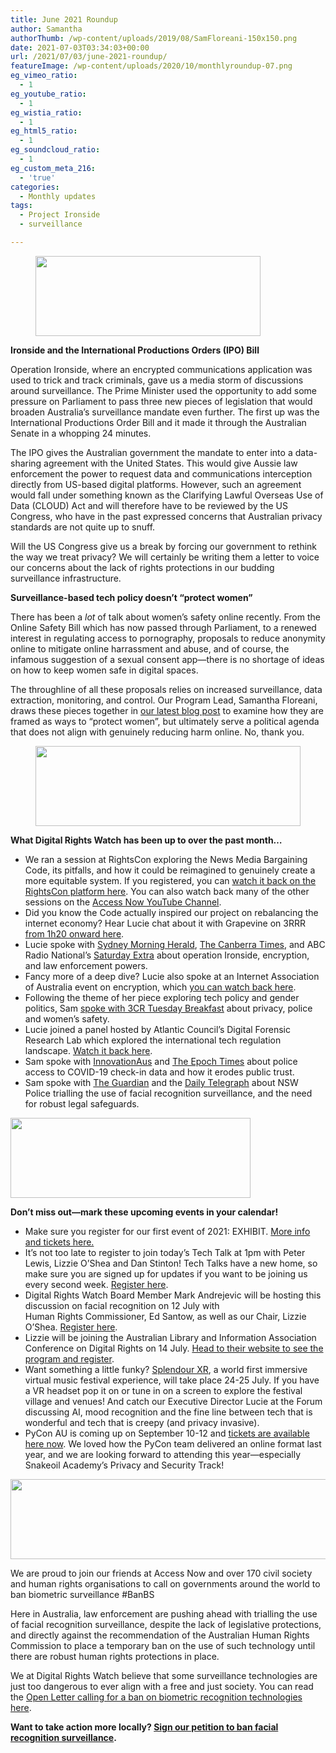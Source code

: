 ```yaml
---
title: June 2021 Roundup
author: Samantha
authorThumb: /wp-content/uploads/2019/08/SamFloreani-150x150.png
date: 2021-07-03T03:34:03+00:00
url: /2021/07/03/june-2021-roundup/
featureImage: /wp-content/uploads/2020/10/monthlyroundup-07.png
eg_vimeo_ratio:
  - 1
eg_youtube_ratio:
  - 1
eg_wistia_ratio:
  - 1
eg_html5_ratio:
  - 1
eg_soundcloud_ratio:
  - 1
eg_custom_meta_216:
  - 'true'
categories:
  - Monthly updates
tags:
  - Project Ironside
  - surveillance

---
```

 <figure class="wp-block-image size-large is-resized"><img loading="lazy" decoding="async" src="/wp-content/uploads/2020/10/Email_headers_highres-04-1024x366.png" alt="" class="wp-image-7295" width="360" height="128" srcset="/wp-content/uploads/2020/10/Email_headers_highres-04-1024x366.png 1024w, /wp-content/uploads/2020/10/Email_headers_highres-04-300x107.png 300w, /wp-content/uploads/2020/10/Email_headers_highres-04-768x275.png 768w, /wp-content/uploads/2020/10/Email_headers_highres-04.png 1168w" sizes="(max-width: 360px) 100vw, 360px" /></figure> 

**Ironside and the International Productions Orders (IPO) Bill**

Operation Ironside, where an encrypted communications application was used to trick and track criminals, gave us a media storm of discussions around surveillance. The Prime Minister used the opportunity to add some pressure on Parliament to pass three new pieces of legislation that would broaden Australia’s surveillance mandate even further. The first up was the International Productions Order Bill and it made it through the Australian Senate in a whopping 24 minutes.

The IPO gives the Australian government the mandate to enter into a data-sharing agreement with the United States. This would give Aussie law enforcement the power to request data and communications interception directly from US-based digital platforms. However, such an agreement would fall under something known as the Clarifying Lawful Overseas Use of Data (CLOUD) Act and will therefore have to be reviewed by the US Congress, who have in the past expressed concerns that Australian privacy standards are not quite up to snuff.

Will the US Congress give us a break by forcing our government to rethink the way we treat privacy? We will certainly be writing them a letter to voice our concerns about the lack of rights protections in our budding surveillance infrastructure.

**Surveillance-based tech policy doesn’t “protect women”**

There has been a _lot_ of talk about women’s safety online recently. From the Online Safety Bill which has now passed through Parliament, to a renewed interest in regulating access to pornography, proposals to reduce anonymity online to mitigate online harrassment and abuse, and of course, the infamous suggestion of a sexual consent app—there is no shortage of ideas on how to keep women safe in digital spaces.

  
The throughline of all these proposals relies on increased surveillance, data extraction, monitoring, and control. Our Program Lead, Samantha Floreani, draws these pieces together in <a href="https://u1584542.ct.sendgrid.net/ss/c/CMxF4nARlf6wAFa1PSfv0mmZ9RIuK0LyVv5J0Wo3jtIT-dsvqXI6JF9nPJwZEtV3ECWeHT1rZe8-4KqVaETOyiQbJgb7rTwjl-t69afGtQu9MFp-wZ_aXHE8XVLI012j0HRYsfNxwiI2sD2J-1HYhfCUaJbjFOo1Urv4pzZqKKr4g_x0yLXLLCSvfVLjPVp0feUmpiBLfQGCFpZKhK4xrTkA56vRH4NeoZo8YPMJLJ6LMd0RN7UePRY9CKetyLyNnyHGbaqa3fVR8Y-MB5vft5Qpd-e4oK7P6Rd6bx9LKuJpjEOl12QN6LkPcK_wpRGvCjtuqa73Jij5kDBvxJSRDmYR6HOR2UcojaLvflFd0ACC2ovysIazok5r7-1zOg-aNHJapxz6Vqw_aXAaztntZrw_Yjn0YRJANWt17qOgS38/3d9/2PHCNBEXQV2V7VJ8qVjlMg/h3/5MOFqdlIkAOhrYsf-w8BEpbcKNX0UA1PGjgUXbZ5rTM" target="_blank" rel="noreferrer noopener">our latest blog post</a> to examine how they are framed as ways to “protect women”, but ultimately serve a political agenda that does not align with genuinely reducing harm online. No, thank you.<figure class="wp-block-image size-large is-resized">

<img loading="lazy" decoding="async" src="/wp-content/uploads/2020/10/Email_headers_highres-01-1024x310.png" alt="" class="wp-image-7296" width="424" height="128" srcset="/wp-content/uploads/2020/10/Email_headers_highres-01-1024x310.png 1024w, /wp-content/uploads/2020/10/Email_headers_highres-01-300x91.png 300w, /wp-content/uploads/2020/10/Email_headers_highres-01-768x233.png 768w, /wp-content/uploads/2020/10/Email_headers_highres-01.png 1376w" sizes="(max-width: 424px) 100vw, 424px" /> </figure> 

**What Digital Rights Watch has been up to over the past month&#8230;**

  * We ran a session at RightsCon exploring the News Media Bargaining Code, its pitfalls, and how it could be reimagined to genuinely create a more equitable system. If you registered, you can <a href="https://u1584542.ct.sendgrid.net/ss/c/ZsYp6Jc2ATNP3MkVzvte6Kf4_9xHgURUm3iJTWucnfjhT6fr4SJ0qCT24Y0L5tmjwtI_qBWh-3DTG26zB30p6-D_5wYM5dJmkqlWZ9j71bzSdJufeWcIT402Nd-jat0sBhYEJGCBddUkmKSMeSjzDnHR9RZz__ra6by00kemhj4oi5tyASQcts4UkjVFhCfDF3Zq93gh4eLlFh5QS2-iJqhE__isDkqf0is-3U5_mxipuABXUGJqk7sLXj7Egtd4atmwwkFjBk9IQsR6c0ijkU07dtF5d__mN7tefAxtS1qDQdNbI4Mf3ZtRsfmjCEUlXGmAFVHN_YkMp1gErpLWaeER7GIK06X_JIMUGuAs1g6yXDnkwmKhpGj9gtwhpR3CZdyF_bShIxjCc3L7X0HnkFCyiZbrk14i-Sqr1k-UqfsJqgLHx6oiK_vVOddNeOxrX9Jn63kie6tC-Ch55YhLP1oxGGqZjKqvjd6GTIrKmPk/3d9/2PHCNBEXQV2V7VJ8qVjlMg/h4/L7D6KfIvDaSKjYVtMrp6LconQI2CmqWc_w37uXO_2u0" target="_blank" rel="noreferrer noopener">watch it back on the RightsCon platform here</a>. You can also watch back many of the other sessions on the <a href="https://u1584542.ct.sendgrid.net/ss/c/atcYNHk4Eh2YdGnwBh-YDPEl5yUYqCQynxiL0wbju_FFcBh0wpm6-DmAzVXliSKRLbPNJev3urjjNJyZ6ofEREeqvhHgz-sSn3bKzMF5O3x7YGWUJ2E5bDNfonln2BVTEQIawLDUQWbiLw3Bxa01Rb9TnS4nWNCJrbfWuHDYY4RQsFQi6KT92szqPJFIa3PY2ChaJE_uV-5px758DsuSbciV7bbTDZuTxjnCJXcn4TEkYU-YF61dzYj3p4R1n36Bd0xj55o2eTVRZAIXOOosIbqHj22kNLMC_RgB7d8YG333F4wy35QXb5EfIM8cZCASRXpQFqnWZvrsBcC1fffpnA/3d9/2PHCNBEXQV2V7VJ8qVjlMg/h5/kU32_UXLCtkFCxCbbzVxiufGWMlHaFX8xvlCB1cKCl8" target="_blank" rel="noreferrer noopener">Access Now YouTube Channel</a>.
  * Did you know the Code actually inspired our project on rebalancing the internet economy? Hear Lucie chat about it with Grapevine on 3RRR <a href="https://u1584542.ct.sendgrid.net/ss/c/atcYNHk4Eh2YdGnwBh-YDGRoAs2WH3kvIwlC-9ha3D6XKssAleCnBQTDrEbSimXaTaCcEHEYL9EwLp3fTZK9WKkPfkrO-CZYcWabWplti1rhJ9AW91rH_IsXUEK0kbbDwo22SO3bgFsTJWEk7R6_Db7XbjPG6X0Ghui20i7rvJ0lLot_u5wZDU_kW2peMtdMo9VBS96bsTZOvNnK-rNtSbD3ru23ueM8XLVRtHtr9JDjmGYE8C8jTXmKf74nRbW_7BX4MOCs7R7hZ1ve2sFVJfIuVOXmYUkHLQE9YJyy5SYyVFwoebSfimMudeESdbAFJCjqLDtKkubeWylfcT8KOjBpeQSgGAwzKdNfVdxm_hoXelL-PRsR4FhyY3BPZkHM2-5XHwmpsnTGp3kHTQ_IpP5aZN1Tx15i88BBg4HPowE/3d9/2PHCNBEXQV2V7VJ8qVjlMg/h6/4ELp7SvKcLBfL1LH71n4IvEV5jxZqGUw2GDxT_u7p0c" target="_blank" rel="noreferrer noopener">from 1h20 onward here</a>.
  * Lucie spoke with <a href="https://u1584542.ct.sendgrid.net/ss/c/atcYNHk4Eh2YdGnwBh-YDGrojCaCJcONlr3mxgHJUNBn3JhbgxMjeZrwvzYzxbT57dnNEwbATsIX79a46g171U3yaXuF68HLGMJY1uTmcwEU41iy4BMKTv5BwJlBrHkeQFBSAD5IHwXpUMLuXPXxjosyeIDs8Gvxn4Y1Qne2HZWtm_gYvY8tJbKJ0NW7TSjXvzeNuTcYtT-HlK8emVUO4_tNqQXB6GOey6-RQEcEI1cenPVFWZyF_TwNje3gr8rKJiWzVHdCpObC80p6f_O7heTkcCSWkYcf6UhIg2l8m1ZDFRBOPXviOlnLWTx2DmHcU5IjAlFgIULVfkTDNwTVn8qZZke8Zm7PExx_g3-g81UGYuuq3u4LgJMqxfYk7b1r8I0q2Fto0dIOgZkC_up1DipoGhaA7uxgy21ifIlCsmgF8546hEvtpaj1SKVePGKYybvNhS7S3SdMSYLC9GoyW7A4ljUBUs4HEfY8X40KEuo/3d9/2PHCNBEXQV2V7VJ8qVjlMg/h7/6eEqRRoY3SqGPMivtX2hDcXl-xAyBfEgTMRtZVUXy6M" target="_blank" rel="noreferrer noopener">Sydney Morning Herald</a>, <a href="https://u1584542.ct.sendgrid.net/ss/c/atcYNHk4Eh2YdGnwBh-YDMsQup19ctwzixQPtTEhYGv9ovfVAiFCnLtH-w6uLgDHm6QeFECt0TTCy60_kbLy7XseqX1_7u3RWg8zYEdgSg2opivzhvhm1aHPlaBIFliTrzY5EAq9jbRaqXq18OPiv0l8y32d6FobK3FQaqsl17EAEBETk-58xkKQyAbE62p_9GWss6xzDlJ5F4wDwwQVniZ5oKqH_mvbz5HEbVRVm3DpaLBfa4-2Rxr1LaAxIr0cNnhdyEa2d3p69vPKkGbRjqu7axNA6uk6djre0r6FYm_yjG1dnkyR2Epa30dMcAiw-HDYyiSU2hZPPgZ0C9jiSPuDt_X7LbLUB7U2OiujJyBmguVRsNzlCosTgIreT-Nb_CTmGSX_3AxrUOy_T1bj9bkf1i1UZbXStg99Q4ZTw0mvvmLFKec9rpWsZZU1GkH1/3d9/2PHCNBEXQV2V7VJ8qVjlMg/h8/fIMPmxdEP_QVk97RxAGJKOWETx4eb06GS6EGXr5rFFg" target="_blank" rel="noreferrer noopener">The Canberra Times,</a> and ABC Radio National’s <a href="https://u1584542.ct.sendgrid.net/ss/c/atcYNHk4Eh2YdGnwBh-YDLPbb2jFRHqancbJLyQGqU2IBLmt3DsH4sSlbTJiKVDUB0zjIEZUL79jOj3-t8tYSnS_jEgif5spharKzRDlFYjSeVnHvCkRJqHRrIU-TzEgGhydJMedNhkK1e1mT5kF0ogbdzaVC5Ir11Lc4ibcMQrv6wL2gpEPs5ANvpFIsgNc5PqNtdmXTP-rKOdAWqRjcFZ1GV5N3-fKz3Set2zJ5T_KqMVrm80_3LUPcBmzj6FTsLyWXbM0X2d1hoVlI6nO7Q8pOASTxCDU7ZAhyQ9ATNLVbsFOl6cISjZ1EQ4AO9cRDkpTm-Raq13quI9Z8DVstQ2YPEGbQ40I9AF7q9F70AbNRy7Qm0c0cxNx6EKlVH1aGfAvJbVWMY6fp8XoPEI1O_pTZrb_HrAdfdkvTIwf3p-xd8dBOzP8KCrxiXu_rYw6/3d9/2PHCNBEXQV2V7VJ8qVjlMg/h9/n-XE5FC7CWcDetGa6VSt3M8ZurBb_3sYCS-lJcWjiXg" target="_blank" rel="noreferrer noopener">Saturday Extra</a> about operation Ironside, encryption, and law enforcement powers.
  * Fancy more of a deep dive? Lucie also spoke at an Internet Association of Australia event on encryption, which <a href="https://u1584542.ct.sendgrid.net/ss/c/atcYNHk4Eh2YdGnwBh-YDE0m4lD27SBRCNRdZTN3yo9qg_JhwDSDBUnrXtwgRcE-shCwl5zUN2d3ApgXH0V1dfFNP_E6b3J_Ost1YkFs1cxjmrJ0OpylVBFbuRcweZsRZ8o3aqTl0Y_1OPVJDIne3SaGYSxU3A4rZ0Tw1V6hEhAK7PFAmQFe4t7WyInz7lgI0Zx_O84ExRh69eO3S30x-YsMeWY4mvXUyI31-XKzvInJx0KonI4x0_dBWS42w-6b06JG72Tb4vzih6MeAQpgRcMLsrzqxCJ8mHnKi9LdjdQOumbxvzeORAN0mpjzN-DhR11NiL6XM6cJJu8EpBLf7rzrUYBGZhxIDWv9T4mUD7ZxrQBWSsuHucN8A0jVdLr3iZnUSM8YuvWfEEETnZHA5w/3d9/2PHCNBEXQV2V7VJ8qVjlMg/h10/yYSbj345CUTfhzpcEIb18xZiZIGAM7AAKFdnarUR-3k" target="_blank" rel="noreferrer noopener">you can watch back here</a>.
  * Following the theme of her piece exploring tech policy and gender politics, Sam <a href="https://u1584542.ct.sendgrid.net/ss/c/atcYNHk4Eh2YdGnwBh-YDHkc_CdiYt_ghscGkDL17KK1ptCPxIxzmzzfXN7jjrXBVuhXnY72rXqwuQK9rbul73TMMZ44Pj7FggOfDN-GeBTRelCI16h-xyTaPPkfybtxYBKn86pbiez5-7_IZ5M0kQUDFtxQm2G8jJZSa9_yRttcqIRZsEyABDqmtb_-9pKc-xSe0NghgdW0fuW6543aFyB3KmX2FDkixqQsXSK8zet6gutwWvAFwGnBvychS-IfbFl24YjuAFR6tn_EozPdcMvEZC8zWZaFXtNYUSmFLhcEiushevLNe1RhdXI_5MfsdTh-z0w9lJgSXDM3_mRXWYrwjB_x6OZxkOStH-Ztcb-yP_Ajx61L7KHvlbe9vxoeVysuAGIigzQeFjq3Qs5J9ZjfEElbUvanzgQD6NXtscW7_-l2wNK_uSEETrLcTMlI/3d9/2PHCNBEXQV2V7VJ8qVjlMg/h11/_v5lydUtOkzTeSfVXiBh4Kx1LOdIFyAJpxesMlZlSj4" target="_blank" rel="noreferrer noopener">spoke with 3CR Tuesday Breakfast</a> about privacy, police and women’s safety.
  * Lucie joined a panel hosted by Atlantic Council’s Digital Forensic Research Lab which explored the international tech regulation landscape. <a href="https://u1584542.ct.sendgrid.net/ss/c/atcYNHk4Eh2YdGnwBh-YDPJrbAvYZljxlnOJ1p8SV8FeUXCdfxHThNYy8rXZxOdeQHN9T8hFI9YF5-LpTlavjti1iAsoW5PRS41sCglLmXAvzxQYzkdQJXg2oRtq9JTz65Tf7PREz_u3JI3iSax_ykfPZqYp42vWCtIPPsR8ByAp2GtdsETOxr9ZBkKiU0Xw0K2I897Owb2MeU5oOijDONam1CdDsFypSpt_hT7ib3fAzaHUEi7zetNiSsJM0UT9CUg-L69G_GZtVzT2jCn8v0rC4LoI2CjGeZ-7WlDuNpuhHnANl8ql0Qv88-p_rafEofGHeHXYPB2dcrgarMdYKQ/3d9/2PHCNBEXQV2V7VJ8qVjlMg/h12/JVBluRgwU8xmdAQwtFomFyX4GQhMwrIRswL34AsMW0M" target="_blank" rel="noreferrer noopener">Watch it back here</a>.
  * Sam spoke with <a href="https://u1584542.ct.sendgrid.net/ss/c/atcYNHk4Eh2YdGnwBh-YDK_gpTaIVkfp3JTnTCw1eQ_CwXaJYiFhcsru_kZD1XQkIFWJulDgSvlhJuax6pG-Re8kXIvYadYzAOItDkJ_Lk-Z93cnTknzZMeXmKlUQL8IIRK5YatNKI0TCAEimKnnaQXyvjMUq3e_J1_l5DPkxrbx_Z8SrjAFf3KS27q41ZKW7eeJh2ORnV9bqhfz0r4x44xL-1Nb9CvEUhInWiZGAkcOWr8ElU0YpoUhCQ1CMSmyqFR-62lbLOkwzYFfyYzNWctld4q7mKdqRzRQy6nLG3NotD35W7ZLfGmi-G2WWVFrB4hRWGyamQ01ae9EGyHs9AbLNg5QOt9HWsFvMKUbP5EbLu_dqsw2ZjzyB8S3oh8EwcWOJm8RpgqAGDsHbo-oEQ/3d9/2PHCNBEXQV2V7VJ8qVjlMg/h13/1ZCiJMLnU2s9r1yXLmZUoobc_JtjXpPnpu9A9skgJyk" target="_blank" rel="noreferrer noopener">InnovationAus</a> and <a href="https://u1584542.ct.sendgrid.net/ss/c/atcYNHk4Eh2YdGnwBh-YDObC_jkXNlCjlRiO9BUNt3IlRjTa5nwEJe4y8rJlikZh9ys_6Dlxp9MstJk8i6Sz_uglWx_HewpyQoIguSBUL77GobDw7qTix8amlcQmWt4_3SKYTPqj7ro-oq8ZP4TTzoLQMKbHou2xPREOuB96Nd6VIgv1jFjW-Kz6Hf_OqweoJAuxAZNalVcPp4YSue0TztmgCF14BwenySfo61aLVoZfjqFfMN0vutf0wnIW6gJROrINGL9AGpzrvNWBTHjJafFERniVxgdn5UgdI21scW4CG752_cJd1YlAcvoyvjp9UnPLHi7Rc5jsHmKIwP1BnXT9o27qV349_EoDi9JWLydFmH7l_g1QfWxn2eUfLfdP1nMerGrA3uetfkxg8JdkhhVANq6KUl5SPa8-dplFZ9KtzIkDaK4QT0DR8snjNwie/3d9/2PHCNBEXQV2V7VJ8qVjlMg/h14/DKO4CwSE4xKDRHsuur1p0iVPTXzf7UXbgOztKO1Ivm8" target="_blank" rel="noreferrer noopener">The Epoch Times</a> about police access to COVID-19 check-in data and how it erodes public trust.
  * Sam spoke with <a href="https://u1584542.ct.sendgrid.net/ss/c/atcYNHk4Eh2YdGnwBh-YDL2pqlARv2wBshrgOqWkXMG-lUahKsXZvw5F_VeTtKqPo7a3Lk66F1j9GFhdJKtVyarwP9pAVsrEDrsUQUki3qNx4HpIRphL-qh6fPoI3HcRwvbEeu2MG2Cf0QlLYXU_825BKytkbLeUXDvAIcPTGUOa-QgZVMFLUjoK1dupdU-QoZgQnozKSj8V3sembP08mAtny3qcqq27TdhWjk-vcfKJY8DcVQTRzwS-xVD7NudqI2KIxLRbyStZM9cv0yuoSRo7tUwiOleddPf6P3KFQaBzM_nQGswww39QhnVtD7-jW8RuAnW7dhaic48TZjUhOgMQnXCoWM4zR6V_egIsq00QRX0rHbTumrOOyUVKKQtG9pgNbV6QKeUnWBF8uJBRzuvrt3uomidlDfZKXvJ7IqVZQuo3zKPXXRPU8jEc9OgIoOq2chVbSd-Lwl1ScL1VzVcOkcSFulxQNV2fN18qi4W3G9Pdb4yyY6rFe5d8n7AHhocli7PKRXzzDmxOEskiEg/3d9/2PHCNBEXQV2V7VJ8qVjlMg/h15/XSSkIEb3OtqyLMCCfukQdhNQSXQzKAnbKlaB6jyubXA" target="_blank" rel="noreferrer noopener">The Guardian</a> and the <a href="https://u1584542.ct.sendgrid.net/ss/c/atcYNHk4Eh2YdGnwBh-YDDt0b_q9w2p2RVQaHR-3aMPNo2UrfU5iEjl2o_FtvTCLI-L0_h6beKlCGlrQLGdnz6eoYECdYwsadtunq6a5dw9PEJve0R28kOwPQUTf3OWp7yusyL0C-ef7CEIikLRwWOLRZVmCrVKKkdwc0B8ojt_-F_ULGV21hpRcvTYXQ-jQrRueUk_UoTHdVe7UIfPzIOiQzvSiAtNk2aTggGfVjd4F2o6qkNvpCMcxGMBn8SsutiWKHE5Nr_UA-C7A0UX1_wPp90o3LhAPEO1DS7IjRxk7jA63_I_8tgjVFqwWNyuuBEsCFSdGHSd70XE5Bxrx0H5XBHBFYEAo1wmMxW1dHOYkXHB-aYMI4EC-6e60Wotit-ADRwwpa-r0HfE6kGg48Isau5VSfQumy5fIVg1mfYa84WvXvdyPNwHBMhpmuNMsGz7yFh_Ha5TJg498aNqkC_LrAMZqKm9JD5tRgy9QFgnIMc-L4Kh-lac3qFLsTSMKO1PVbMTwDllW7K1ILOCAgw/3d9/2PHCNBEXQV2V7VJ8qVjlMg/h16/vVWs3Ma-AJLlzeWTIPBGrcq4syCO7TSVl7ASj6q2Hno" target="_blank" rel="noreferrer noopener">Daily Telegraph</a> about NSW Police trialling the use of facial recognition surveillance, and the need for robust legal safeguards.<figure class="wp-block-image size-large is-resized">

<img loading="lazy" decoding="async" src="/wp-content/uploads/2020/09/Email_headers_highres-06-1024x342.png" alt="" class="wp-image-7275" width="384" height="128" srcset="/wp-content/uploads/2020/09/Email_headers_highres-06-1024x342.png 1024w, /wp-content/uploads/2020/09/Email_headers_highres-06-300x100.png 300w, /wp-content/uploads/2020/09/Email_headers_highres-06-768x257.png 768w, /wp-content/uploads/2020/09/Email_headers_highres-06.png 1250w" sizes="(max-width: 384px) 100vw, 384px" /> </figure> 

**Don’t miss out—mark these upcoming events in your calendar!**

  * Make sure you register for our first event of 2021: EXHIBIT. <a href="https://u1584542.ct.sendgrid.net/ss/c/CMxF4nARlf6wAFa1PSfv0mmZ9RIuK0LyVv5J0Wo3jtLHRK5DOVZ1q7zmyKHZX3p8JUr-tRfsSP_DHMKpM1zZ9RFJ4nSL7WB761ZaD-dtNQk2FQgDXHjQMNPh3p4IvQ5BjohgAPOvVzNa-XEvJBt8ZsGDJqt-7X6_M-f_9nce_UxWY5IFooBuF7KXwRWCRco1KFZwZyvqYbMyeWegq1gkCljdPviTjE-FqHbmp-Msi2JE1ey2BuV3Bz3n14rCQXHpqAqtArRSp22J2VkT70p8qPL3-zC_EYMyed9_GwwSW0LYPWi88Cva6Kbj1ITLq4T9xa54DKhpvIZMLbiGqZPv4BJFLgTL1aNiv1glvMDiMNdJ2fQd5Avu8opKVjXOqCSy18JBSsrz8y6YP0Pbo5nosvZSD9MuutzeMGEn4i1FuBQpGOmzXmpexJkg4EHUk9lMjtUiNx0XxqWoSnmeXNYgqg/3d9/2PHCNBEXQV2V7VJ8qVjlMg/h17/Nn646PU9V--uaj3vQbSce9LSnnLrVpoy06kTlZDXTNA" rel="noreferrer noopener" target="_blank">More info and tickets here.</a>
  * It’s not too late to register to join today’s Tech Talk at 1pm with Peter Lewis, Lizzie O’Shea and Dan Stinton! Tech Talks have a new home, so make sure you are signed up for updates if you want to be joining us every second week. <a href="https://u1584542.ct.sendgrid.net/ss/c/nIATlT34azO8Uq6tATWtxCDysc2H7Ub_N-8A__ZhFMy_q-I6t3w6XMNtQCPfRlWQ-qO3Xd28C-N-WZmunqVQYnzUyuuFOJ4q3JDP9RsNs1nzzLTqYuFzWzhn85qyBvE3LB7qvN_ouImKV5_68hwcCi07UeNLWIO5Xi8HiSRf3a8g2Ms6TBwoZQxBQ8JWcLKlBWWcsUhBUBcYtqd1exaVHYT7JH7LpmAfuWoOS7fZpInECLBsFcV37bQoXdKX-pkevjm8ILuw53ym0ATnR-6eS1YZD2rQP1n79fxhJQS_7i-X4v8AgYvh7YCYZjy4J0OT/3d9/2PHCNBEXQV2V7VJ8qVjlMg/h18/RIU4rRnwIrFRDXoCQuRGMXMkSlspmoCtRW_EPfaDN9o" target="_blank" rel="noreferrer noopener">Register here</a>.
  * Digital Rights Watch Board Member Mark Andrejevic will be hosting this discussion on facial recognition on 12 July with Human Rights Commissioner, Ed Santow, as well as our Chair, Lizzie O’Shea. <a href="https://u1584542.ct.sendgrid.net/ss/c/tTBUZwcBH_2q13Ow12s-jRaqsgVVHZ1txJZvl-EsYgbZ_ctybZLtsu_CqQk-iRH0NM-3w3lqr1MQfgwzSpxntDBtjFpHgDPlHWoJ35MBaiL6cF-VBuQd_nrr0EbA3wCZ-_SS0lYtBB2FKR0mOFpHxvLdN8C6WsZvKyCBUuI4ZCwppWXbzk6U0Ak6k2CdKaD467DRI7fU6w0itvfT0zs9N97XgAy8t3Ju4K5Imu-xbLkgue3WnOzXdfaWqk4xFYA_YzY3547lX6l_YpteVMr6_2REQ--A-CN3tBws8Ri4Z3wB7BiLiiImxLTM5esPrxDnv2M7xlzBAmabbwW2Z7sYgOjCR5qNMBFXDsKvpoUaTntNm7aO2KO-iZqufBaHo9BR/3d9/2PHCNBEXQV2V7VJ8qVjlMg/h19/JiM8YKFijKoXh_ni4iLBg79kCiiaxyDCRSEdotx3kEY" target="_blank" rel="noreferrer noopener">Register here</a>.
  * Lizzie will be joining the Australian Library and Information Association Conference on Digital Rights on 14 July. <a href="https://u1584542.ct.sendgrid.net/ss/c/atcYNHk4Eh2YdGnwBh-YDCxIPh8N1DS7jtiTWahkwOAucHasdf9CBOIa9uiGOnJj48q-7WqUn9GxBytEC9hRaocrknZ0bO7cmPqNVFdJCjxpaSWawHigBAmg8QfIEtPc10o27IDQUMWgNVyQ3IpZwYmTXySVNZwxABHRPVOlJO5CiKfxTdZ2eAjP4ew200MFnb97R30FhbnXFbRTF1XsACqIy_LMkc2TVvMoMZHwjQzzyK2P7WF6E0Z_2Jt_TTw474Czp29UqZAthJERNSvZjYSy4O73Fqv_sECktCIt_ChxrELeraerZ-YwOW7WKcZLAJCBq61XAEvUgzYQMA77CSodAvoKLpJa6QqwQ_ESAvh8Ffc1Pp4cQtt5GI9Ajk_JYjxcvYjbO5wesdHK_skdyw/3d9/2PHCNBEXQV2V7VJ8qVjlMg/h20/xjIqrjXCzE4-mL8njqNCnEypinHqloZQ8zXZKZOR-DE" target="_blank" rel="noreferrer noopener">Head to their website to see the program and register</a>.
  * Want something a little funky? <a href="https://u1584542.ct.sendgrid.net/ss/c/wehEm_vu1NBVXOKYSqOxTJCukyb0N93Vff--_1WnRH1iMkhl1-0r1zs83ETXw5jgWZ6IB8YbTb4Zm0agsC2nVyrAiJohyuWWFkA41kIvW_Gkfwc3etgZP8e9aaHgKSj0crwyi0-7T4IaSG8qnRIl1Lu6iV3mYPM9o6cCYyezbBK_pjCNJdN7VzelLKYZYiYQNQQG7eVoo6isP4sX6yxuywwg6KkjzF52MVxWs46ZmNjhkhzqAiw4peWYdqMwDXfKPIqWVpftalmETyorUpqCaFMZhtqz7_6xXRWsnVdHw08EOvhs8qupnVt8QsLuzOtw/3d9/2PHCNBEXQV2V7VJ8qVjlMg/h21/fNBRAj5JfhrYo1LkqjV99qNavJeZtCrgWtOvwXRWIGk" target="_blank" rel="noreferrer noopener">Splendour XR</a>, a world first immersive virtual music festival experience, will take place 24-25 July. If you have a VR headset pop it on or tune in on a screen to explore the festival village and venues! And catch our Executive Director Lucie at the Forum discussing AI, mood recognition and the fine line between tech that is wonderful and tech that is creepy (and privacy invasive).
  * PyCon AU is coming up on September 10-12 and <a href="https://u1584542.ct.sendgrid.net/ss/c/1XQbiUZqIgkFRQxQopJGKcsjBbt81DgQMM3GBsB3dwCbA4w15ZB4gOfaf4j6P-5z8FLdF_8MEhU_Hhp4xzqoPSF7h5deNEmcjTiDb2LM_cPfvQZJAr_0sT2pgCfK12fzYHv_VNGYtfAFCeFGgWpCkx021iqNAAoe3Di7U-alx_JzL-WJq7QEcMt3hnZ2McM4Nm4fKR62MbUuCYg1f6o5aXupJts1ggDc8194ZsTLKG07T2bNRnLrBDvYEhcp0nFeQHUl72_GAeqt_GplMIb51a0X-QgU1E6k69NAJJsvbnyA57AONf-vQSCEyG0aABMJ5FEwHp6E8n72qVLNW6xKxw/3d9/2PHCNBEXQV2V7VJ8qVjlMg/h22/MCg_UmZ9yLugVX_bSkQLj8IkrmLFKv4VBHtrnLXeLXw" target="_blank" rel="noreferrer noopener">tickets are available here now</a>. We loved how the PyCon team delivered an online format last year, and we are looking forward to attending this year—especially Snakeoil Academy’s Privacy and Security Track!<figure class="wp-block-image size-large is-resized">

<img loading="lazy" decoding="async" src="/wp-content/uploads/2020/09/Email_headers_highres-03-1024x171.png" alt="" class="wp-image-7272" width="758" height="128" srcset="/wp-content/uploads/2020/09/Email_headers_highres-03-1024x171.png 1024w, /wp-content/uploads/2020/09/Email_headers_highres-03-300x50.png 300w, /wp-content/uploads/2020/09/Email_headers_highres-03-2048x342.png 2048w" sizes="(max-width: 758px) 100vw, 758px" /> </figure> 

We are proud to join our friends at Access Now and over 170 civil society and human rights organisations to call on governments around the world to ban biometric surveillance #BanBS

Here in Australia, law enforcement are pushing ahead with trialling the use of facial recognition surveillance, despite the lack of legislative protections, and directly against the recommendation of the Australian Human Rights Commission to place a temporary ban on the use of such technology until there are robust human rights protections in place.

We at Digital Rights Watch believe that some surveillance technologies are just too dangerous to ever align with a free and just society. You can read the <a href="https://u1584542.ct.sendgrid.net/ss/c/atcYNHk4Eh2YdGnwBh-YDCVdwGfBA-WCf1P6GgeUtIRw_Zx-mE_IdpUFcL02SLB3pV-NN6thX4rhIjoRDk_KYB43h9I7xM-6KKf-xvPLX9EnrgOo2Z1sCBniDsQTyzkHeXIGKFoGs_IrmSo66yEedHoezHYX41fAXee8qZhkHsoRe1MfPo3zhqu6jHAfcTEBnWgaomoaQ4NOehB_LIlxu1SG7pTUcBzj2gdgnHINYHMmYgYiUuCt4J6go3JDbJt02tpXZReRj9PiOwYg0vRGf6HKVb9iuxF0OUqkrlBX7dqRXF69XzipiwQOYMYZnXMH-E_RK2pf5lBr06BB_iqYdD4fQkgxTLPlqfFX2f1X-s4/3d9/2PHCNBEXQV2V7VJ8qVjlMg/h23/5zQ0XOe1-Dkv7zVDIiyl8oQAMV3N3Lg08JXRzVDCAOM" target="_blank" rel="noreferrer noopener">Open Letter calling for a ban on biometric recognition technologies here</a>.

**Want to take action more locally? [Sign our petition to ban facial recognition surveillance][1].**

 [1]: https://digitalrightswatch.org.au/2020/06/22/ban-facial-recognition/?link_id=27&can_id=33270602a04f2d69190875c58fd3ebb8&source=email-an-exciting-new-project-and-your-monthly-digital-rights-roundup&email_referrer=email_1223116&email_subject=your-june-digital-rights-roundup